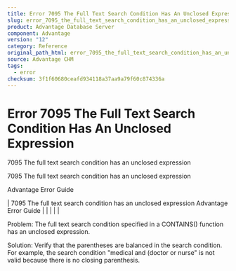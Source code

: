 ```yaml
---
title: Error 7095 The Full Text Search Condition Has An Unclosed Expression
slug: error_7095_the_full_text_search_condition_has_an_unclosed_expression
product: Advantage Database Server
component: Advantage
version: "12"
category: Reference
original_path_html: error_7095_the_full_text_search_condition_has_an_unclosed_expression.htm
source: Advantage CHM
tags:
  - error
checksum: 3f1f60680ceafd934118a37aa9a79f60c874336a
---
```


# Error 7095 The Full Text Search Condition Has An Unclosed Expression

7095 The full text search condition has an unclosed expression

7095 The full text search condition has an unclosed expression

Advantage Error Guide

| 7095 The full text search condition has an unclosed expression  Advantage Error Guide |  |  |  |  |

Problem: The full text search condition specified in a CONTAINS() function has an unclosed expression.

Solution: Verify that the parentheses are balanced in the search condition. For example, the search condition "medical and (doctor or nurse" is not valid because there is no closing parenthesis.
